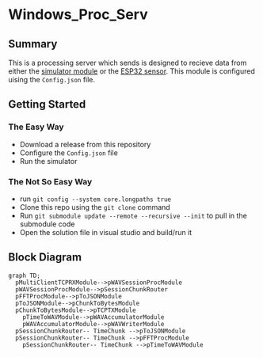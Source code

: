 # Windows_Proc_Serv

## Summary

This is a processing server which sends is designed to recieve data from either the [simulator module](https://github.com/Sense-Scape/Windows_Sensor_Sim/tree/main) or the [ESP32 sensor](https://github.com/Sense-Scape/Acoustic_Sensor_ESP32).
This module is configured uising the ```Config.json``` file. 

## Getting Started

### The Easy Way

- Download a release from this repository
- Configure the `Config.json` file
- Run the simulator

### The Not So Easy Way

- run `git config --system core.longpaths true`
- Clone this repo using the ```git clone``` command
- Run ```git submodule update --remote --recursive --init``` to pull in the submodule code
- Open the solution file in visual studio and build/run it

## Block Diagram

``` mermaid 
graph TD; 
  pMultiClientTCPRXModule-->pWAVSessionProcModule
  pWAVSessionProcModule-->pSessionChunkRouter
  pFFTProcModule-->pToJSONModule
  pToJSONModule-->pChunkToBytesModule
  pChunkToBytesModule-->pTCPTXModule
  	pTimeToWAVModule-->pWAVAccumulatorModule
  	pWAVAccumulatorModule-->pWAVWriterModule
  pSessionChunkRouter-- TimeChunk -->pToJSONModule
  pSessionChunkRouter-- TimeChunk -->pFFTProcModule
  	pSessionChunkRouter-- TimeChunk -->pTimeToWAVModule
```
